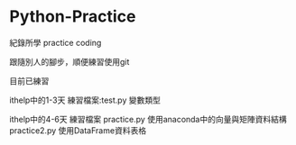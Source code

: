 ﻿# Python-Practice
紀錄所學 practice coding

跟隨別人的腳步，順便練習使用git

目前已練習

ithelp中的1-3天 練習檔案:test.py 變數類型

ithelp中的4-6天 練習檔案 practice.py 使用anaconda中的向量與矩陣資料結構
                         practice2.py 使用DataFrame資料表格
